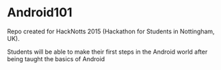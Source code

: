 # Android101

Repo created for HackNotts 2015 (Hackathon for Students in Nottingham, UK).

Students will be able to make their first steps in the Android world after being taught the basics of Android
